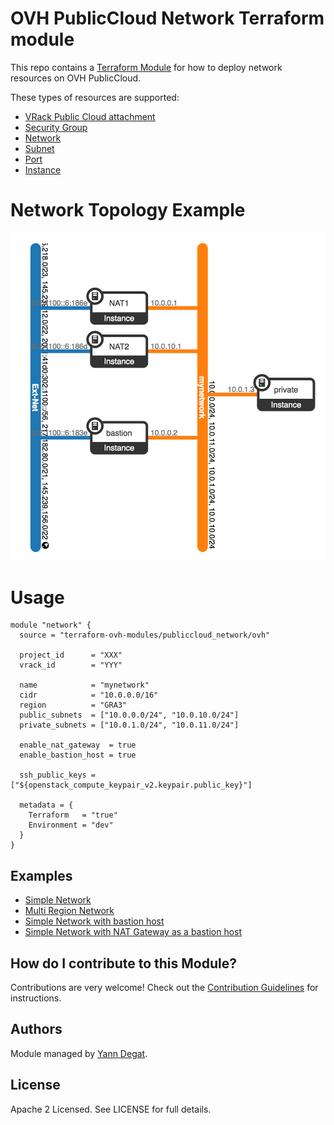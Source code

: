 # OVH PublicCloud Network Terraform module

This repo contains a [Terraform Module](https://www.terraform.io/docs/modules/index.html "Terraform Module") for how to deploy network resources on OVH PublicCloud.

These types of resources are supported:

* [VRack Public Cloud attachment](https://www.terraform.io/docs/providers/ovh/r/vrack_publiccloud_attachment.html)
* [Security Group](https://www.terraform.io/docs/providers/openstack/r/networking_secgroup_v2.html)
* [Network](https://www.terraform.io/docs/providers/openstack/r/networking_network_v2.html)
* [Subnet](https://www.terraform.io/docs/providers/openstack/r/networking_subnet_v2.html)
* [Port](https://www.terraform.io/docs/providers/openstack/r/networking_port_v2.html)
* [Instance](https://www.terraform.io/docs/providers/openstack/r/compute_instance_v2.html)

# Network Topology Example

![](./network_topology_example.png?raw=true)

# Usage

```hcl
module "network" {
  source = "terraform-ovh-modules/publiccloud_network/ovh"

  project_id      = "XXX"
  vrack_id        = "YYY"

  name            = "mynetwork"
  cidr            = "10.0.0.0/16"
  region          = "GRA3"
  public_subnets  = ["10.0.0.0/24", "10.0.10.0/24"]
  private_subnets = ["10.0.1.0/24", "10.0.11.0/24"]

  enable_nat_gateway  = true
  enable_bastion_host = true

  ssh_public_keys = ["${openstack_compute_keypair_v2.keypair.public_key}"]

  metadata = {
    Terraform   = "true"
    Environment = "dev"
  }
}
```

## Examples

* [Simple Network](./examples/simple/README.md)
* [Multi Region Network](./examples/multiregion/README.md)
* [Simple Network with bastion host](./examples/bastion/README.md)
* [Simple Network with NAT Gateway as a bastion host](./examples/natbastion/README.md)

## How do I contribute to this Module?

Contributions are very welcome! Check out the [Contribution Guidelines](CONTRIBUTING.md) for instructions.

## Authors

Module managed by [Yann Degat](https://github.com/yanndegat).

## License

Apache 2 Licensed. See LICENSE for full details.
